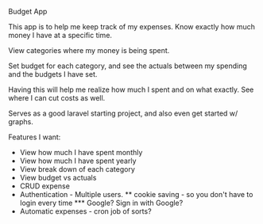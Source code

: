 Budget App

This app is to help me keep track of my expenses. Know exactly how much money I have at a specific time.

View categories where my money is being spent. 

Set budget for each category, and see the actuals between my spending and the budgets I have set. 

Having this will help me realize how much I spent and on what exactly. See where I can cut costs as well. 

Serves as a good laravel starting project, and also even get started w/ graphs.


Features I want:
* View how much I have spent monthly
* View how much I have spent yearly
* View break down of each category
* View budget vs actuals
* CRUD expense
* Authentication - Multiple users.
** cookie saving - so you don't have to login every time
*** Google? Sign in with Google?
* Automatic expenses - cron job of sorts?
 

